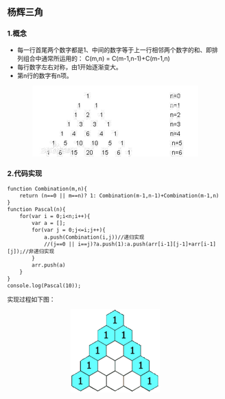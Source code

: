 ## 杨辉三角

### 1.概念
+ 每一行首尾两个数字都是1、中间的数字等于上一行相邻两个数字的和、即排列组合中通常所运用的： C(m,n) = C(m-1,n-1)+C(m-1,n)
+ 每行数字左右对称，由1开始逐渐变大。
+ 第n行的数字有n项。
<div align="center"><img src="./image/three1.jpg"/></div>

### 2.代码实现
```
function Combination(m,n){
    return (n==0 || m==n)? 1: Combination(m-1,n-1)+Combination(m-1,n)
}
function Pascal(n){
    for(var i = 0;i<n;i++){
        var a = [];
        for(var j = 0;j<=i;j++){
            a.push(Combination(i,j))//递归实现
            //(j==0 || i==j)?a.push(1):a.push(arr[i-1][j-1]+arr[i-1][j]);//非递归实现
        }
        arr.push(a)
    }
}
console.log(Pascal(10));
```
实现过程如下图：
<div align="center"><img src="./image/three2.gif"/></div>
